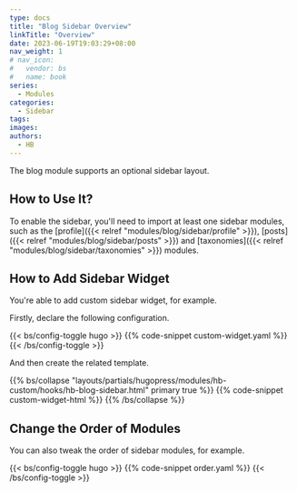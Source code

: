 ```yaml
---
type: docs
title: "Blog Sidebar Overview"
linkTitle: "Overview"
date: 2023-06-19T19:03:29+08:00
nav_weight: 1
# nav_icon:
#   vendor: bs
#   name: book
series:
  - Modules
categories:
  - Sidebar
tags:
images:
authors:
  - HB
---
```


The blog module supports an optional sidebar layout.

<!--more-->

## How to Use It?

To enable the sidebar, you'll need to import at least one sidebar modules, such as the [profile]({{< relref "modules/blog/sidebar/profile" >}}), [posts]({{< relref "modules/blog/sidebar/posts" >}}) and [taxonomies]({{< relref "modules/blog/sidebar/taxonomies" >}}) modules.

## How to Add Sidebar Widget

You're able to add custom sidebar widget, for example.

Firstly, declare the following configuration.

{{< bs/config-toggle hugo >}}
{{% code-snippet custom-widget.yaml %}}
{{< /bs/config-toggle >}}

And then create the related template.

{{% bs/collapse "layouts/partials/hugopress/modules/hb-custom/hooks/hb-blog-sidebar.html" primary true %}}
{{% code-snippet custom-widget-html %}}
{{% /bs/collapse %}}

## Change the Order of Modules

You can also tweak the order of sidebar modules, for example.

{{< bs/config-toggle hugo >}}
{{% code-snippet order.yaml %}}
{{< /bs/config-toggle >}}
